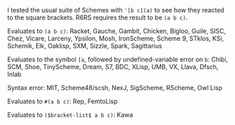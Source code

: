 I tested the usual suite of Schemes with `'[b c](a)` to see how they reacted to the square brackets.  R6RS requires the result to be `(a b c)`.

Evaluates to `(a b c)`: Racket, Gauche, Gambit, Chicken, Bigloo, Guile, SISC, Chez, Vicare, Larceny, Ypsilon, Mosh, IronScheme, Scheme 9, STklos, KSi, Schemik, Elk, Oaklisp, SXM, Sizzle, Spark, Sagittarius

Evaluates to the symbol `[a`, followed by undefined-variable error on `b`:  Chibi, SCM, Shoe, TinyScheme, Dream, S7, BDC, XLisp, UMB, VX, Llava, Dfsch, Inlab

Syntax error: MIT, Scheme48/scsh, NexJ, SigScheme, RScheme, Owl Lisp

Evaluates to `#(a b c)`: Rep, FemtoLisp

Evaluates to `($bracket-list$ a b c)`: Kawa
